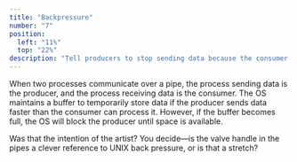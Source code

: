 ```yaml
---
title: "Backpressure"
number: "7"
position:
  left: "11%"
  top: "22%"
description: "Tell producers to stop sending data because the consumer cannot keep up"
---
```


When two processes communicate over a pipe, the process sending data is the
producer, and the process receiving data is the consumer. The OS maintains a
buffer to temporarily store data if the producer sends data faster than the
consumer can process it. However, if the buffer becomes full, the OS will block
the producer until space is available.

Was that the intention of the artist? You decide—is the valve handle in the
pipes a clever reference to UNIX back pressure, or is that a stretch?
